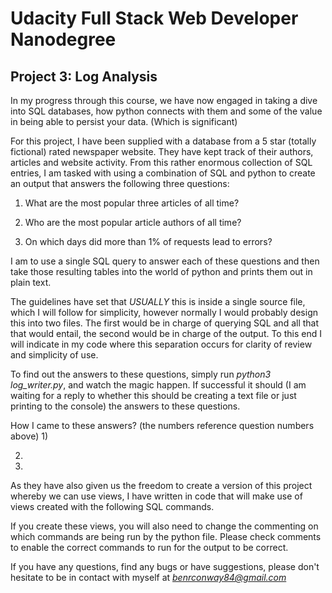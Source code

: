 # Udacity Full Stack Web Developer Nanodegree
## Project 3: Log Analysis

In my progress through this course, we have now engaged in taking a dive into
SQL databases, how python connects with them and some of the value in being able
to persist your data. (Which is significant)

For this project, I have been supplied with a database from a 5 star (totally
fictional) rated newspaper website. They have kept track of their authors,
articles and website activity.
From this rather enormous collection of SQL entries, I am tasked with using
a combination of SQL and python to create an output that answers the following
three questions:

1) What are the most popular three articles of all time?

2) Who are the most popular article authors of all time?

3) On which days did more than 1% of requests lead to errors?

I am to use a single SQL query to answer each of these questions and then take
those resulting tables into the world of python and prints them out in plain
text.

The guidelines have set that *USUALLY* this is inside a single source file,
which I will follow for simplicity, however normally I would probably design
this into two files. The first would be in charge of querying SQL and all that
that would entail, the second would be in charge of the output.
To this end I will indicate in my code where this separation occurs for clarity
of review and simplicity of use.

To find out the answers to these questions, simply run *python3 log_writer.py*,
and watch the magic happen.
If successful it should (I am waiting for a reply to whether this should be
creating a text file or just printing to the console) the answers to these
questions.

How I came to these answers? (the numbers reference question numbers above)
1)

2)

3)

As they have also given us the freedom to create a version of this project
whereby we can use views, I have written in code that will make use of views
created with the following SQL commands.



If you create these views, you will also need to change the commenting on which
commands are being run by the python file. Please check comments to enable
the correct commands to run for the output to be correct.

If you have any questions, find any bugs or have suggestions, please don't
hesitate to be in contact with myself at *benrconway84@gmail.com*
